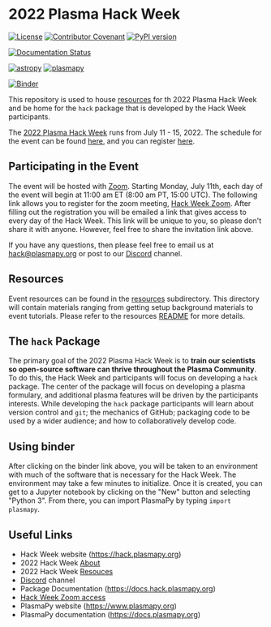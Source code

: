 # 2022 Plasma Hack Week

[![License](https://img.shields.io/badge/License-BSD%202--Clause-blue.svg)](./LICENSE.md)
[![Contributor Covenant](https://img.shields.io/badge/Contributor%20Covenant-2.1-4baaaa.svg)](https://docs.plasmapy.org/en/latest/CODE_OF_CONDUCT.html)
[![PyPI version](https://img.shields.io/pypi/pyversions/plasmapy?style=flat&logo=python)](https://img.shields.io/pypi/pyversions/plasmapy?style=plastic)

[![Documentation Status](https://readthedocs.org/projects/hack-week/badge/?version=latest)](https://docs.hack.plasmapy.org/en/latest/?badge=latest)

[![astropy](http://img.shields.io/badge/powered%20by-AstroPy-orange.svg?style=flat)](http://www.astropy.org/)
[![plasmapy](http://img.shields.io/badge/powered%20by-PlasmaPy-ff2929.svg?style=flat)](http://www.plasmapy.org/)

[![Binder](https://mybinder.org/badge_logo.svg)](https://mybinder.org/v2/gh/PlasmaPy/hack-week/HEAD)

[2022-website]: https://hack.plasmpy.org/2022/about
[2022-schedule]: https://hack.plasmpy.org/2022/schedule
[2022-registration]: https://hack.plasmpy.org/2022/about
[2022-zoom]: https://us06web.zoom.us/meeting/register/tZMrd-6tqD0pEt21wrVM9DfQK91S1FgqqO_D
[Discord]: https://discord.gg/HdsZkp9M35
[resources]: ./resources

This repository is used to house [resources] for th 2022 Plasma Hack Week
and be home for the `hack` package that is developed by the Hack Week
participants.

The [2022 Plasma Hack Week][2022-website] runs from
July 11 - 15, 2022.  The schedule for the event can be found
[here][2022-schedule], and you can register
[here][2022-registration].

## Participating in the Event

The event will be hosted with [Zoom](https://zoom.us/).  Starting
Monday, July 11th, each day of the event will begin at 11:00 am ET
(8:00 am PT, 15:00 UTC).  The following link allows you to register for
the zoom meeting, [Hack Week Zoom][2022-zoom].  After filling out the
registration you will be emailed a link that gives access to every day
of the Hack Week.  This link will be unique to you, so please don't
share it with anyone.  However, feel free to share the invitation link above.

If you have any questions, then please feel free to email us at
hack@plasmapy.org or post to our [Discord] channel.

## Resources

Event resources can be found in the [resources] subdirectory.  This directory
will contain materials ranging from getting setup background materials
to event tutorials.  Please refer to the resources
[README](./resources/README.md) for more details.

## The `hack` Package

The primary goal of the 2022 Plasma Hack Week is to **train our scientists
so open-source software can thrive throughout the Plasma Community**.  To
do this, the Hack Week and participants will focus on developing a `hack`
package.  The center of the package will focus on developing a plasma
formulary, and additional plasma features will be driven by the
participants interests.  While developing the `hack` package participants
will learn about version control and `git`; the mechanics of GitHub;
packaging code to be used by a wider audience; and how to collaboratively
develop code.

## Using binder

After clicking on the binder link above, you will be taken to an
environment with much of the software that is necessary for the Hack
Week.  The environment may take a few minutes to initialize.  Once it is
created, you can get to a Jupyter notebook by clicking on the "New"
button and selecting "Python 3".  From there, you can import PlasmaPy by
typing `import plasmapy`.

## Useful Links

* Hack Week website (https://hack.plasmapy.org)
* 2022 Hack Week [About][2022-website]
* 2022 Hack Week [Resouces][resources]
* [Discord] channel
* Package Documentation (https://docs.hack.plasmapy.org)
* [Hack Week Zoom access][2022-zoom]
* PlasmaPy website (https://www.plasmapy.org)
* PlasmaPy documentation (https://docs.plasmapy.org)
